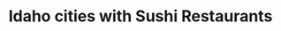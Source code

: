 ---
layout: state
title: Idaho cities with Sushi Restaurants
permalink: /idaho/
stateAbbr: ID
stateName: Idaho
place_type: Sushi Restaurant
---
